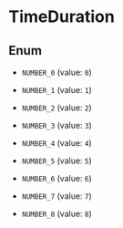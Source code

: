 

# TimeDuration

## Enum


* `NUMBER_0` (value: `0`)

* `NUMBER_1` (value: `1`)

* `NUMBER_2` (value: `2`)

* `NUMBER_3` (value: `3`)

* `NUMBER_4` (value: `4`)

* `NUMBER_5` (value: `5`)

* `NUMBER_6` (value: `6`)

* `NUMBER_7` (value: `7`)

* `NUMBER_8` (value: `8`)



